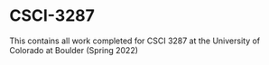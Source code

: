 # CSCI-3287
This contains all work completed for CSCI 3287 at the University of Colorado at Boulder (Spring 2022)
